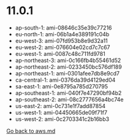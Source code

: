
 # 11.0.1
- ap-south-1: ami-08646c35e39c77216
- eu-north-1: ami-06b1a4e389191c04b
- eu-west-3: ami-07fd953b8e9d32a11
- eu-west-2: ami-076604e02cd7c7c67
- eu-west-1: ami-0087c48c711fd9781
- ap-northeast-3: ami-0c166fb4b55461d52
- ap-northeast-2: ami-0233450bc576df189
- ap-northeast-1: ami-0301afee7db8e9cd7
- ca-central-1: ami-0376da39d4129ed04
- sa-east-1: ami-0e8795a785d270795
- ap-southeast-1: ami-040f7e47290bf94b2
- ap-southeast-2: ami-08c2777656a4bc74e
- us-east-2: ami-0c731e1f7add87854
- us-west-1: ami-04450665de09f71f7
- us-west-2: ami-0c2703341c2b16bb3

[Go back to aws.md](../../aws.md) 
